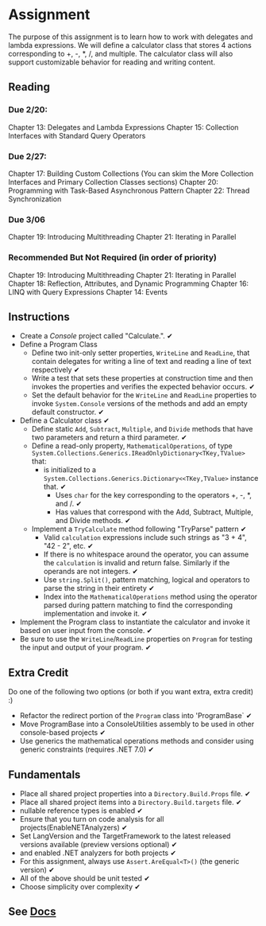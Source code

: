 # Assignment

The purpose of this assignment is to learn how to work with delegates and lambda expressions. We will define a 
calculator class that stores 4 actions corresponding to +, -, *, /, and multiple. The calculator class will
also support customizable behavior for reading and writing content.

## Reading

### Due 2/20:

Chapter 13: Delegates and Lambda Expressions
Chapter 15: Collection Interfaces with Standard Query Operators

### Due 2/27:

Chapter 17: Building Custom Collections (You can skim the More Collection Interfaces and Primary Collection Classes sections)
Chapter 20: Programming with Task-Based Asynchronous Pattern
Chapter 22: Thread Synchronization

### Due 3/06

Chapter 19: Introducing Multithreading
Chapter 21: Iterating in Parallel

### Recommended But Not Required (in order of priority)

Chapter 19: Introducing Multithreading
Chapter 21: Iterating in Parallel
Chapter 18: Reflection, Attributes, and Dynamic Programming
Chapter 16: LINQ with Query Expressions
Chapter 14: Events

## Instructions

- Create a *Console* project called "Calculate.". ✔
- Define a Program Class
  - Define two init-only setter properties, `WriteLine` and `ReadLine`, that contain delegates for writing a line of text and reading a line of text respectively ✔
  - Write a test that sets these properties at construction time and then invokes the properties and verifies the expected behavior occurs. ✔
  - Set the default behavior for the `WriteLine` and `ReadLine` properties to invoke `System.Console` versions of the methods and add an empty default constructor. ✔
- Define a Calculator class ✔
  - Define static `Add`, `Subtract`, `Multiple`, and `Divide` methods that have two parameters and return a third parameter. ✔
  - Define a read-only property, `MathematicalOperations`, of type `System.Collections.Generics.IReadOnlyDictionary<TKey,TValue>` that:
    - is initialized to a `System.Collections.Generics.Dictionary<<TKey,TValue>` instance that. ✔
      - Uses `char` for the key corresponding to the operators +, -, *, and /. ✔
      - Has values that correspond with the Add, Subtract, Multiple, and Divide methods. ✔
  - Implement a `TryCalculate` method following "TryParse" pattern ✔
    - Valid `calculation` expressions include such strings as "3 + 4", "42 - 2", etc. ✔
    - If there is no whitespace around the operator, you can assume the `calculation` is invalid and return false. Similarly if the operands are not integers. ✔
    - Use `string.Split()`, pattern matching, logical and operators to parse the string in their entirety ✔
    - Index into the `MathematicalOperations` method using the operator parsed during pattern matching to find the corresponding implementation and invoke it. ✔
- Implement the Program class to instantiate the calculator and invoke it based on user input from the console. ✔
- Be sure to use the `WriteLine`/`ReadLine` properties on `Program` for testing the input and output of your program. ✔

## Extra Credit

Do one of the following two options (or both if you want extra, extra credit) :)

- Refactor the redirect portion of the `Program` class into 'ProgramBase` ✔
- Move ProgramBase into a ConsoleUtilities assembly to be used in other console-based projects ✔
- Use generics the mathematical operations methods and consider using generic constraints (requires .NET 7.0) ✔

## Fundamentals

- Place all shared project properties into a `Directory.Build.Props` file. ✔
- Place all shared project items into a `Directory.Build.targets` file. ✔
- nullable reference types is enabled  ✔
- Ensure that you turn on code analysis for all projects(EnableNETAnalyzers)  ✔
- Set LangVersion and the TargetFramework to the latest released versions available (preview versions optional)   ✔
- and enabled .NET analyzers for both projects ✔
- For this assignment, always use `Assert.AreEqual<T>()` (the generic version)  ✔
- All of the above should be unit tested ✔
- Choose simplicity over complexity ✔

## See [Docs](Docs)
